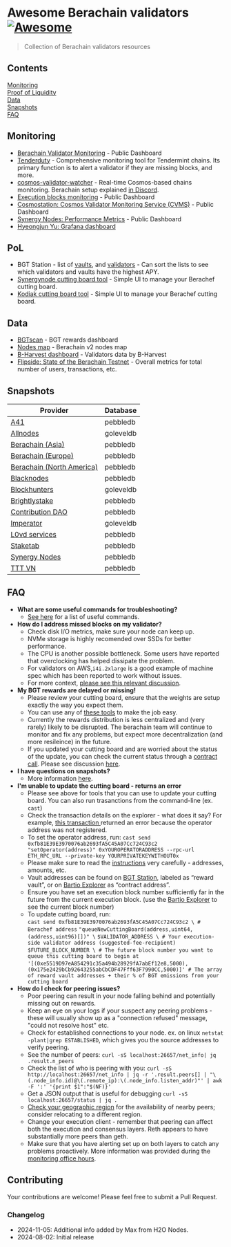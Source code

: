 # Awesome Berachain validators [![Awesome](https://awesome.re/badge.svg)](https://awesome.re)

> Collection of Berachain validators resources

## Contents
[Monitoring](#monitoring)  
[Proof of Liquidity](#pol)  
[Data](#data)  
[Snapshots](#snapshots)  
[FAQ](#faq)  

## Monitoring

* [Berachain Validator Monitoring](https://grafana.tools.berachain.com/public-dashboards/d2ebb1bef39846c194e9fb731526856f?orgId=1&from=1727808520612&to=1727851720612) - Public Dashboard
* [Tenderduty](https://github.com/blockpane/tenderduty) - Comprehensive monitoring tool for Tendermint chains. Its primary function is to alert a validator if they are missing blocks, and more.
* [cosmos-validator-watcher](https://github.com/kilnfi/cosmos-validator-watcher) - Real-time Cosmos-based chains monitoring. Berachain setup explained [in Discord](https://discord.com/channels/924442927399313448/1245159849986228284/1248576784392523817).
* [Execution blocks monitoring](https://grafana.tools.berachain.com/public-dashboards/0a5740500cc64e589e9e4e3c7ac03a87?orgId=1) - Public Dashboard 
* [Cosmostation: Cosmos Validator Monitoring Service (CVMS)](https://public-cosmos-vms.cosmostation.io/?orgId=1&refresh=1m&var-chain_id=bartio_beacon_80084&var-chain=bera&from=now-1h&to=now&timezone=browser) - Public Dashboard
* [Synergy Nodes: Performance Metrics](https://berachain-v2-testnet.synergynodes.com/) - Public Dashboard
* [Hyeongjun Yu: Grafana dashboard](https://grafana.com/grafana/dashboards/20305-berachain-validator-monitoring/)


## PoL

* BGT Station - list of [vaults](https://bartio.station.berachain.com/gauge), and [validators](https://bartio.station.berachain.com/validators) - Can sort the lists to see which validators and vaults have the highest APY. 
* [Synergynode cutting board tool](https://beratools.synergynodes.com/) - Simple UI to manage your Berachef cutting board.
* [Kodiak cutting board tool](https://cutting-board.beraden.com/) - Simple UI to manage your Berachef cutting board.

## Data
* [BGTscan](https://bgtscan.com/) - BGT rewards dashboard
* [Nodes map](https://services.tienthuattoan.com/testnet/berachain-v2/map) - Berachain v2 nodes map
* [B-Harvest dashboard](https://bera-dashboard.bharvest.io/) - Validators data by B-Harvest
* [Flipside: State of the Berachain Testnet](https://flipsidecrypto.xyz/Berateam/state-of-the-berachain-testnet-bww6-t?tabIndex=2) - Overall metrics for total number of users, transactions, etc. 

## Snapshots

| Provider                                                                                                        | Database  |
|-----------------------------------------------------------------------------------------------------------------|-----------|
| [A41](https://narrow-cello-dab.notion.site/A41-Berachain-Testnet-v2-Snapshots-4d39b8e7046e4fc8bce4ce9cf5053b97) | pebbledb  |
| [Allnodes](https://www.publicnode.com/snapshots#berachain)                                                      | goleveldb |
| [Berachain (Asia)](https://storage.googleapis.com/bartio-snapshot-as/index.html)                                | pebbledb  |
| [Berachain (Europe)](https://storage.googleapis.com/bartio-snapshot-eu/index.html)                              | pebbledb  |
| [Berachain (North America)](https://storage.googleapis.com/bartio-snapshot/index.html)                          | pebbledb  |
| [Blacknodes](https://services.blacknodes.net/Berachain-V2/)                                                     | pebbledb  |
| [Blockhunters](https://blockhunters.dev/testnet/berachainv2/snapshot)                                           | goleveldb |
| [Brightlystake](https://testnet-berav2.brightlystake.com/snapshot/)                                             | pebbledb  |
| [Contribution DAO](https://services.contributiondao.com/testnet/berachain-v2/snapshots)                         | pebbledb  |
| [Imperator](https://www.imperator.co/services/chain-services/testnets/bera-v2)                                  | goleveldb |
| [L0vd services](https://chain-services.l0vd.com/testnets/berachain_v2/snapshot#sync-from-snapshot-pebbledb)     | pebbledb  |
| [Staketab](https://services.staketab.org/docs/beacon-testnet/snapshot)                                          | pebbledb  |
| [Synergy Nodes](https://synergynodes.com/service/berachain-v2-testnet)                                          | pebbledb  |
| [TTT VN](https://services.tienthuattoan.com/testnet/berachain-v2/snapshot)                                      | pebbledb  |

## FAQ
* **What are some useful commands for troubleshooting?**
    * [See here](https://services.tienthuattoan.com/testnet/berachain-v2/useful-commands#maintenance) for a list of useful commands. 
* **How do I address missed blocks on my validator?**
    * Check disk I/O metrics, make sure your node can keep up.
    * NVMe storage is highly recomended over SSDs for better performance.
    * The CPU is another possible bottleneck. Some users have reported that overclocking has helped dissipate the problem.
    * For validators on AWS,`i4i.2xlarge` is a good example of machine spec which has been reported to work without issues.
    * For more context, [please see this relevant discussion](https://discord.com/channels/924442927399313448/1245159849986228284/1273677626615009443).
* **My BGT rewards are delayed or missing!**
  * Please review your cutting board, ensure that the weights are setup exactly the way you expect them.
  * You can use any of [these tools](#pol) to make the job easy.
  * Currently the rewards distribution is less centralized and (very rarely) likely to be disrupted. The berachain team will continue to monitor and fix any problems, but expect more decentralization (and more resileince) in the future.
  * If you updated your cutting board and are worried about the status of the update, you can check the current status through a [contract call](https://docs.berachain.com/developers/contracts/berachef). Please see discussion [here](https://discord.com/channels/924442927399313448/1245159849986228284/1275152865089949781).
* **I have questions on snapshots?**
  * More information [here](snapshots.md).
* **I'm unable to update the cutting board - returns an error**
  * Please see above for tools that you can use to update your cutting board. You can also run trasanctions from the command-line (ex. `cast`)
  * Check the transaction details on the explorer - what does it say? For example, [this transaction ](https://bartio.beratrail.io/tx/0x0ad986617ee16ebb60b04b988d4aa845e817e3788702b716b949eeeb0986b17f) returned an error because the operator address was not registered.
  * To set the operator address, run: `cast send 0xfb81E39E3970076ab2693fA5C45A07Cc724C93c2 "setOperator(address)" 0xYOUROPERATORADDRESS --rpc-url ETH_RPC_URL --private-key YOURPRIVATEKEYWITHOUT0x`
  * Please make sure to read the [instructions](https://discord.com/channels/924442927399313448/1245528095553753169/1263560779115003956) very carefully - addresses, amounts, etc.
  * Vault addresses can be found on [BGT Station](https://bartio.station.berachain.com/gauge), labeled as “reward vault”, or on [Bartio Explorer](https://bartio.beratrail.io/) as “contract address”. 
  * Ensure you have set an execution block number sufficiently far in the future from the current execution block. (use the [Bartio Explorer](https://bartio.beratrail.io/blocks) to see the current block number)
  * To update cutting board, run:  
  `cast send 0xfb81E39E3970076ab2693fA5C45A07Cc724C93c2 \ # Berachef address`
  `"queueNewCuttingBoard(address,uint64,(address,uint96)[])" \`
  `$VALIDATOR_ADDRESS \ # Your execution-side validator address (suggested-fee-recipient)`
  `$FUTURE_BLOCK_NUMBER \ # The future block number you want to queue this cutting board to begin at`
  `'[(0xe5519D97eA854291c35a494b28929fA7abEf12e8,5000),(0x175e2429bCb92643255abCbCDF47Fff63F7990CC,5000)]' # The array of reward vault addresses + their % of BGT emissions from your cutting board`
* **How do I check for peering issues?**
  * Poor peering can result in your node falling behind and potentially missing out on rewards.
  * Keep an eye on your logs if your suspect any peering problems - these will usually show up as a "connection refused" message, "could not resolve host" etc.
  * Check for established connections to your node. ex. on linux `netstat -plant|grep ESTABLISHED`, which gives you the source addresses to verify peering.
  * See the number of peers: 
  `curl -sS localhost:26657/net_info| jq .result.n_peers`
  * Check the list of who is peering with you:
  `curl -sS http://localhost:26657/net_info | jq -r '.result.peers[] | "\(.node_info.id)@\(.remote_ip):\(.node_info.listen_addr)"' | awk -F ':' '{print $1":"$(NF)}'`
  * Get a JSON output that is useful for debugging 
  `curl -sS localhost:26657/status | jq .`
  * [Check your geographic region](https://services.tienthuattoan.com/testnet/berachain-v2/map) for the availability of nearby peers; consider relocating to a different region.
  * Change your execution client - remember that peering can affect both the execution and consensus layers. Reth appears to have substantially more peers than geth.
  * Make sure that you have alerting set up on both layers to catch any problems proactively. More information was provided during the [monitoring office hours](https://discord.com/channels/924442927399313448/1245528095553753169/1270454196940046418).

## Contributing

Your contributions are welcome! Please feel free to submit a Pull Request.

### Changelog

* 2024-11-05: Additional info added by Max from H2O Nodes.
* 2024-08-02: Initial release
